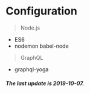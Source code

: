 # Configuration
> Node.js
- ES6
- nodemon babel-node

> GraphQL
- graphql-yoga

##### The last update is 2019-10-07.
